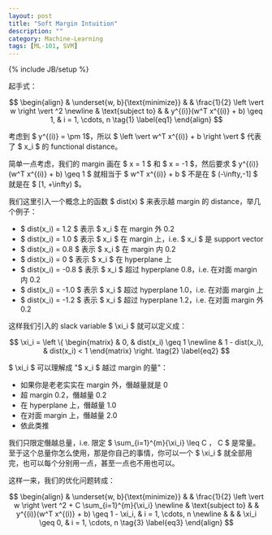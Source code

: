 ```yaml
---
layout: post
title: "Soft Margin Intuition"
description: ""
category: Machine-Learning
tags: [ML-101, SVM]
---
```

{% include JB/setup %}

起手式：

$$
\begin{align}
	& \underset{w, b}{\text{minimize}}
	& & \frac{1}{2} \left  \vert  w \right  \vert ^2 \newline
	& \text{subject to}
	& & y^{(i)}(w^T x^{(i)} + b) \geq 1, & i = 1, \cdots, n
	\tag{1}
	\label{eq1}
\end{align}
$$

考虑到 $ y^{(i)} = \pm 1$，所以 $ \left  \vert  w^T x^{(i)} + b \right  \vert  $ 代表了 $ x_i $ 的 functional distance。

简单一点考虑，我们的 margin 画在 $ x = 1 $ 和 $ x = -1 $，然后要求 $ y^{(i)}(w^T x^{(i)} + b) \geq 1 $ 就相当于 $ w^T x^{(i)} + b $ 不是在 $ (-\infty,-1] $ 就是在 $ [1, +\infty) $。

我们这里引入一个概念上的函数 $ dist(x) $ 来表示越 margin 的 distance，举几个例子：

* $ dist(x_i) = 1.2 $ 表示 $ x_i $ 在 margin 外 0.2
* $ dist(x_i) = 1.0 $ 表示 $ x_i $ 在 margin 上，i.e. $ x_i $ 是 support vector
* $ dist(x_i) = 0.8 $ 表示 $ x_i $ 在 margin 内 0.2
* $ dist(x_i) = 0 $ 表示 $ x_i $ 在 hyperplane 上
* $ dist(x_i) = -0.8 $ 表示 $ x_i $ 超过 hyperplane 0.8，i.e. 在对面 margin 内 0.2
* $ dist(x_i) = -1.0 $ 表示 $ x_i $ 超过 hyperplane 1.0，i.e. 在对面 margin 上
* $ dist(x_i) = -1.2 $ 表示 $ x_i $ 超过 hyperplane 1.2，i.e. 在对面 margin 外 0.2

这样我们引入的 slack variable $ \xi_i $ 就可以定义成：

$$
	\xi_i = \left \{ 
	\begin{matrix}
		& 0, & dist(x_i) \geq 1 \newline
		& 1 - dist(x_i), & dist(x_i) < 1
	\end{matrix} 
	\right.
	\tag{2}
	\label{eq2}
$$

$ \xi_i $ 可以理解成 "$ x_i $ 越过 margin 的量"：

* 如果你是老老实实在 margin 外，僭越量就是 0
* 超 margin 0.2，僭越量 0.2
* 在 hyperplane 上，僭越量 1.0
* 在对面 margin 上，僭越量 2.0
* 依此类推

我们只限定僭越总量，i.e. 限定 $ \sum_{i=1}^{m}{\xi_i} \leq C $，$ C $ 是常量。至于这个总量你怎么使用，那是你自己的事情，你可以一个 $ \xi_i $ 就全部用完，也可以每个分别用一点，甚至一点也不用也可以。

这样一来，我们的优化问题转成：

$$
\begin{align}
	& \underset{w, b}{\text{minimize}}
	& & \frac{1}{2} \left  \vert  w \right  \vert ^2 + C \sum_{i=1}^{m}{\xi_i} \newline
	& \text{subject to}
	& & y^{(i)}(w^T x^{(i)} + b) \geq 1 - \xi_i, & i = 1, \cdots, n \newline
	& & & \xi_i \geq 0, & i = 1, \cdots, n
	\tag{3}
	\label{eq3}
\end{align}
$$